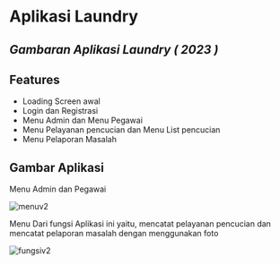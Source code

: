 # Aplikasi Laundry
## _Gambaran Aplikasi Laundry ( 2023 )_


## Features

- Loading Screen awal
- Login dan Registrasi
- Menu Admin dan Menu Pegawai
- Menu Pelayanan pencucian dan Menu List pencucian
- Menu Pelaporan Masalah

## Gambar Aplikasi

Menu Admin dan Pegawai


![menuv2](https://github.com/user-attachments/assets/884ee7d3-34d4-43ee-9e1a-8754a5aad9a5)



Menu Dari fungsi Aplikasi ini yaitu, mencatat pelayanan pencucian dan mencatat pelaporan masalah dengan menggunakan foto


![fungsiv2](https://github.com/user-attachments/assets/e1c4858b-01d0-45bf-8463-82573a838674)
